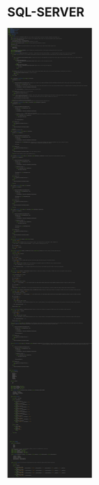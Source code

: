 # SQL-SERVER

![alt text](https://github.com/KursatCAKAL/SQL-SERVER/blob/master/DataAccesLayer.png)
